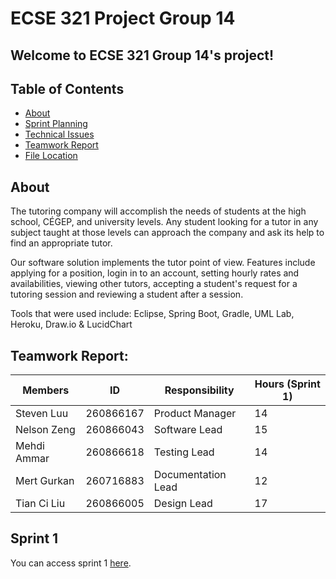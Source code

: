 ﻿# ECSE 321 Project Group 14

## Welcome to ECSE 321 Group 14's project!

## Table of Contents

* [About](#about)
* [Sprint Planning](#sprint-planning)
* [Technical Issues](#technical-issues)
* [Teamwork Report](#teamwork-report)
* [File Location](#file-location)

## About

The tutoring  company will accomplish the needs of students at the high school, CÉGEP, and university levels. Any student looking for a tutor in any subject taught at those levels can approach the company and ask its help to find an appropriate tutor. 

Our software solution implements the tutor point of view. Features include applying for a position, login in to an account, setting hourly rates and availabilities, viewing other tutors, accepting a student's request for a tutoring session and reviewing a student after a session. 

Tools that were used include: Eclipse, Spring Boot, Gradle, UML Lab, Heroku, Draw.io & LucidChart

## Teamwork Report:

| Members    | ID       | Responsibility| Hours (Sprint 1) |
|-------------|-----------|----------------|--------|
| Steven Luu  | 260866167 | Product Manager | 14    |
| Nelson Zeng | 260866043 | Software Lead | 15    |
| Mehdi Ammar | 260866618 | Testing Lead | 14    |
| Mert Gurkan | 260716883 | Documentation Lead | 12    |
| Tian Ci Liu | 260866005 | Design Lead | 17    |

## Sprint 1
You can access sprint 1 [here](https://github.com/McGill-ECSE321-Fall2019/project-group-14/wiki/Sprint-1).
